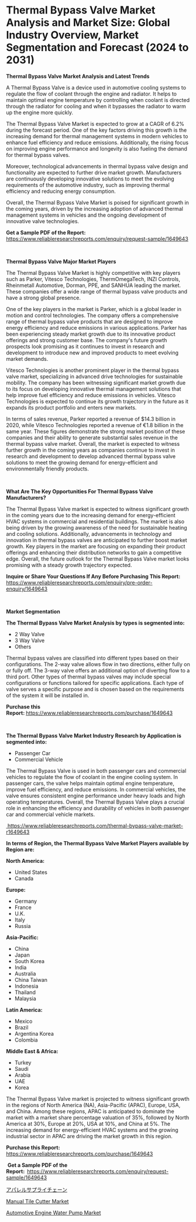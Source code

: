 <p><h1>Thermal Bypass Valve Market Analysis and Market Size: Global Industry Overview, Market Segmentation and Forecast (2024 to 2031)</h1></p><p><strong>Thermal Bypass Valve Market Analysis and Latest Trends</strong></p>
<p><p>A Thermal Bypass Valve is a device used in automotive cooling systems to regulate the flow of coolant through the engine and radiator. It helps to maintain optimal engine temperature by controlling when coolant is directed through the radiator for cooling and when it bypasses the radiator to warm up the engine more quickly.</p><p>The Thermal Bypass Valve Market is expected to grow at a CAGR of 6.2% during the forecast period. One of the key factors driving this growth is the increasing demand for thermal management systems in modern vehicles to enhance fuel efficiency and reduce emissions. Additionally, the rising focus on improving engine performance and longevity is also fueling the demand for thermal bypass valves.</p><p>Moreover, technological advancements in thermal bypass valve design and functionality are expected to further drive market growth. Manufacturers are continuously developing innovative solutions to meet the evolving requirements of the automotive industry, such as improving thermal efficiency and reducing energy consumption.</p><p>Overall, the Thermal Bypass Valve Market is poised for significant growth in the coming years, driven by the increasing adoption of advanced thermal management systems in vehicles and the ongoing development of innovative valve technologies.</p></p>
<p><strong>Get a Sample PDF of the Report:&nbsp;</strong> <a href="https://www.reliableresearchreports.com/enquiry/request-sample/1649643">https://www.reliableresearchreports.com/enquiry/request-sample/1649643</a></p>
<p>&nbsp;</p>
<p><strong>Thermal Bypass Valve Major Market Players</strong></p>
<p><p>The Thermal Bypass Valve Market is highly competitive with key players such as Parker, Vitesco Technologies, ThermOmegaTech, INZI Controls, Rheinmetall Automotive, Dorman, PPE, and SANHUA leading the market. These companies offer a wide range of thermal bypass valve products and have a strong global presence.</p><p>One of the key players in the market is Parker, which is a global leader in motion and control technologies. The company offers a comprehensive range of thermal bypass valve products that are designed to improve energy efficiency and reduce emissions in various applications. Parker has been experiencing steady market growth due to its innovative product offerings and strong customer base. The company's future growth prospects look promising as it continues to invest in research and development to introduce new and improved products to meet evolving market demands.</p><p>Vitesco Technologies is another prominent player in the thermal bypass valve market, specializing in advanced drive technologies for sustainable mobility. The company has been witnessing significant market growth due to its focus on developing innovative thermal management solutions that help improve fuel efficiency and reduce emissions in vehicles. Vitesco Technologies is expected to continue its growth trajectory in the future as it expands its product portfolio and enters new markets.</p><p>In terms of sales revenue, Parker reported a revenue of $14.3 billion in 2020, while Vitesco Technologies reported a revenue of €1.8 billion in the same year. These figures demonstrate the strong market position of these companies and their ability to generate substantial sales revenue in the thermal bypass valve market. Overall, the market is expected to witness further growth in the coming years as companies continue to invest in research and development to develop advanced thermal bypass valve solutions to meet the growing demand for energy-efficient and environmentally friendly products.</p></p>
<p>&nbsp;</p>
<p><strong>What Are The Key Opportunities For Thermal Bypass Valve Manufacturers?</strong></p>
<p><p>The Thermal Bypass Valve market is expected to witness significant growth in the coming years due to the increasing demand for energy-efficient HVAC systems in commercial and residential buildings. The market is also being driven by the growing awareness of the need for sustainable heating and cooling solutions. Additionally, advancements in technology and innovation in thermal bypass valves are anticipated to further boost market growth. Key players in the market are focusing on expanding their product offerings and enhancing their distribution networks to gain a competitive edge. Overall, the future outlook for the Thermal Bypass Valve market looks promising with a steady growth trajectory expected.</p></p>
<p><strong>Inquire or Share Your Questions If Any Before Purchasing This Report:</strong> <a href="https://www.reliableresearchreports.com/enquiry/pre-order-enquiry/1649643">https://www.reliableresearchreports.com/enquiry/pre-order-enquiry/1649643</a></p>
<p>&nbsp;</p>
<p><strong>Market Segmentation</strong></p>
<p><strong>The Thermal Bypass Valve Market Analysis by types is segmented into:</strong></p>
<p><ul><li>2 Way Valve</li><li>3 Way Valve</li><li>Others</li></ul></p>
<p><p>Thermal bypass valves are classified into different types based on their configurations. The 2-way valve allows flow in two directions, either fully on or fully off. The 3-way valve offers an additional option of diverting flow to a third port. Other types of thermal bypass valves may include special configurations or functions tailored for specific applications. Each type of valve serves a specific purpose and is chosen based on the requirements of the system it will be installed in.</p></p>
<p><strong>Purchase this Report:&nbsp;</strong><a href="https://www.reliableresearchreports.com/purchase/1649643">https://www.reliableresearchreports.com/purchase/1649643</a></p>
<p>&nbsp;</p>
<p><strong>The Thermal Bypass Valve Market Industry Research by Application is segmented into:</strong></p>
<p><ul><li>Passenger Car</li><li>Commercial Vehicle</li></ul></p>
<p><p>The Thermal Bypass Valve is used in both passenger cars and commercial vehicles to regulate the flow of coolant in the engine cooling system. In passenger cars, the valve helps maintain optimal engine temperature, improve fuel efficiency, and reduce emissions. In commercial vehicles, the valve ensures consistent engine performance under heavy loads and high operating temperatures. Overall, the Thermal Bypass Valve plays a crucial role in enhancing the efficiency and durability of vehicles in both passenger car and commercial vehicle markets.</p></p>
<p><a href="https://www.reliableresearchreports.com/thermal-bypass-valve-market-r1649643">&nbsp;https://www.reliableresearchreports.com/thermal-bypass-valve-market-r1649643</a></p>
<p><strong>In terms of Region, the Thermal Bypass Valve Market Players available by Region are:</strong></p>
<p>
    <p> <strong> North America: </strong>
        <ul>
            <li>United States</li>
            <li>Canada</li>
        </ul>
        </p> 
    <p> <strong> Europe: </strong>
        <ul>
            <li>Germany</li>
            <li>France</li>
            <li>U.K.</li>
            <li>Italy</li>
            <li>Russia</li>
        </ul>
        </p> 
    <p> <strong> Asia-Pacific: </strong>
        <ul>
            <li>China</li>
            <li>Japan</li>
            <li>South Korea</li>
            <li>India</li>
            <li>Australia</li>
            <li>China Taiwan</li>
            <li>Indonesia</li>
            <li>Thailand</li>
            <li>Malaysia</li>
        </ul>
        </p> 
    <p> <strong> Latin America: </strong>
        <ul>
            <li>Mexico</li>
            <li>Brazil</li>
            <li>Argentina Korea</li>
            <li>Colombia</li>
        </ul>
        </p> 
    <p> <strong> Middle East & Africa: </strong>
        <ul>
            <li>Turkey</li>
            <li>Saudi</li>
            <li>Arabia</li>
            <li>UAE</li>
            <li>Korea</li>
        </ul>
    </p>
    </p>
<p><p>The Thermal Bypass Valve market is projected to witness significant growth in the regions of North America (NA), Asia-Pacific (APAC), Europe, USA, and China. Among these regions, APAC is anticipated to dominate the market with a market share percentage valuation of 35%, followed by North America at 30%, Europe at 20%, USA at 10%, and China at 5%. The increasing demand for energy-efficient HVAC systems and the growing industrial sector in APAC are driving the market growth in this region.</p></p>
<p><strong>Purchase this Report: </strong><a href="https://www.reliableresearchreports.com/purchase/1649643">https://www.reliableresearchreports.com/purchase/1649643</a></p>
<p>&nbsp;<strong>Get a Sample PDF of the Report:&nbsp;&nbsp;</strong><a href="https://www.reliableresearchreports.com/enquiry/request-sample/1649643">https://www.reliableresearchreports.com/enquiry/request-sample/1649643</a></p>
<p><strong></strong></p>
<p><p><a href="https://github.com/luffiazaza/Market-Research-Report-List-1/blob/main/963546130233.md">アパレルサプライチェーン</a></p><p><a href="https://military-diascia-e68.notion.site/Manual-Tile-Cutter-Market-Trends-Forecast-and-Competitive-Analysis-to-2031-e7dbf6084de844909d3e35e4c36f3cc2">Manual Tile Cutter Market</a></p><p><a href="https://github.com/edytherolanlouisejk1miz0wig/Market-Research-Report-List-2/blob/main/automotive-engine-water-pump-market.md">Automotive Engine Water Pump Market</a></p></p>